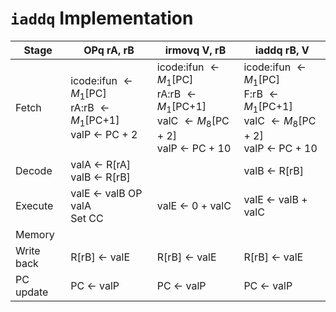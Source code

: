 # `iaddq` Implementation

| Stage      | OPq rA, rB                                                                                  | irmovq V, rB                                                                                                                  | iaddq rB, V                                                                                                                      |
| ---------- | ------------------------------------------------------------------------------------------- | ----------------------------------------------------------------------------------------------------------------------------- | -------------------------------------------------------------------------------------------------------------------------------- |
| Fetch      | icode:ifun $\leftarrow M_1$[PC]<br>rA:rB $\leftarrow M_1$[PC+1]<br>valP $\leftarrow$ PC + 2 | icode:ifun $\leftarrow M_1$[PC]<br>rA:rB $\leftarrow M_1$[PC+1]<br>valC $\leftarrow M_8$[PC + 2]<br>valP $\leftarrow$ PC + 10 | icode:ifun $\leftarrow M_1$[PC]<br>F:rB $\leftarrow M_1$[PC+1]<br>valC $\leftarrow M_8$[PC + 2]<br>valP $\leftarrow$ PC + 10<br> |
| Decode     | valA $\leftarrow$ R[rA]<br>valB $\leftarrow$ R[rB]                                          |                                                                                                                               | valB $\leftarrow$ R[rB]                                                                                                          |
| Execute    | valE $\leftarrow$ valB OP valA<br>Set CC                                                    | valE $\leftarrow$ 0 + valC                                                                                                    | valE $\leftarrow$ valB + valC                                                                                                    |
| Memory     |                                                                                             |                                                                                                                               |                                                                                                                                  |
| Write back | R[rB] $\leftarrow$ valE                                                                     | R[rB] $\leftarrow$ valE                                                                                                       | R[rB] $\leftarrow$ valE                                                                                                          |
| PC update  | PC $\leftarrow$ valP                                                                        | PC $\leftarrow$ valP                                                                                                          | PC $\leftarrow$ valP                                                                                                             |
